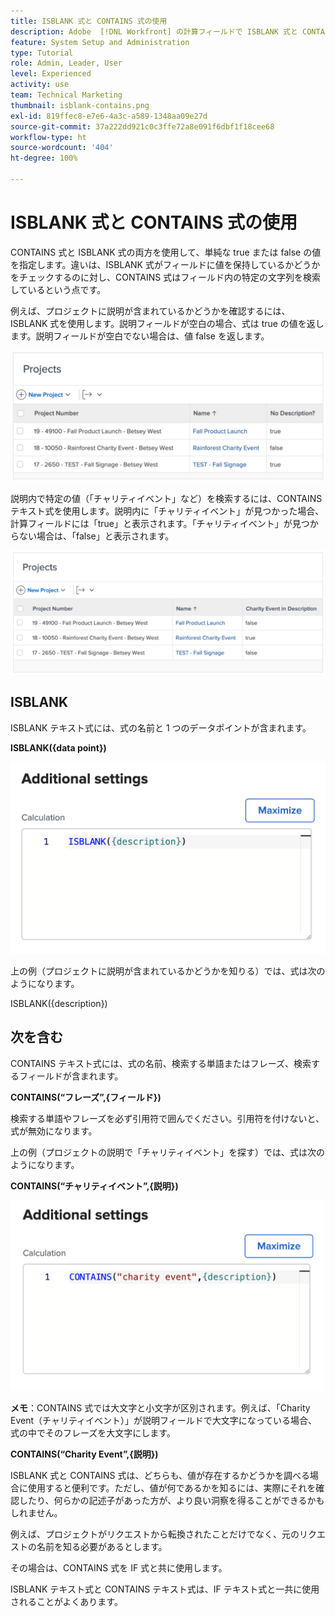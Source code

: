 ```yaml
---
title: ISBLANK 式と CONTAINS 式の使用
description: Adobe  [!DNL Workfront] の計算フィールドで ISBLANK 式と CONTAINS 式を使用および作成する方法を説明します。
feature: System Setup and Administration
type: Tutorial
role: Admin, Leader, User
level: Experienced
activity: use
team: Technical Marketing
thumbnail: isblank-contains.png
exl-id: 819ffec8-e7e6-4a3c-a589-1348aa09e27d
source-git-commit: 37a222dd921c0c3ffe72a8e091f6dbf1f18cee68
workflow-type: ht
source-wordcount: '404'
ht-degree: 100%

---
```


# ISBLANK 式と CONTAINS 式の使用

CONTAINS 式と ISBLANK 式の両方を使用して、単純な true または false の値を指定します。違いは、ISBLANK 式がフィールドに値を保持しているかどうかをチェックするのに対し、CONTAINS 式はフィールド内の特定の文字列を検索しているという点です。

例えば、プロジェクトに説明が含まれているかどうかを確認するには、ISBLANK 式を使用します。説明フィールドが空白の場合、式は true の値を返します。説明フィールドが空白でない場合は、値 false を返します。

![ワークロードバランサーと稼働率レポート](assets/isblank01.png)

説明内で特定の値（「チャリティイベント」など）を検索するには、CONTAINS テキスト式を使用します。説明内に「チャリティイベント」が見つかった場合、計算フィールドには「true」と表示されます。「チャリティイベント」が見つからない場合は、「false」と表示されます。

![ワークロードバランサーと稼働率レポート](assets/isblank02.png)

## ISBLANK

ISBLANK テキスト式には、式の名前と 1 つのデータポイントが含まれます。

**ISBLANK({data point})**

![ワークロードバランサーと稼働率レポート](assets/isblank03.png)

上の例（プロジェクトに説明が含まれているかどうかを知りる）では、式は次のようになります。

ISBLANK({description})

## 次を含む

CONTAINS テキスト式には、式の名前、検索する単語またはフレーズ、検索するフィールドが含まれます。

**CONTAINS(“フレーズ”,{フィールド})**

検索する単語やフレーズを必ず引用符で囲んでください。引用符を付けないと、式が無効になります。

上の例（プロジェクトの説明で「チャリティイベント」を探す）では、式は次のようになります。

**CONTAINS(“チャリティイベント”,{説明})**

![ワークロードバランサーと稼働率レポート](assets/isblank04.png)

**メモ**：CONTAINS 式では大文字と小文字が区別されます。例えば、「Charity Event（チャリティイベント）」が説明フィールドで大文字になっている場合、式の中でそのフレーズを大文字にします。

**CONTAINS(“Charity Event”,{説明})**

ISBLANK 式と CONTAINS 式は、どちらも、値が存在するかどうかを調べる場合に使用すると便利です。ただし、値が何であるかを知るには、実際にそれを確認したり、何らかの記述子があった方が、より良い洞察を得ることができるかもしれません。

例えば、プロジェクトがリクエストから転換されたことだけでなく、元のリクエストの名前を知る必要があるとします。

その場合は、CONTAINS 式を IF 式と共に使用します。

ISBLANK テキスト式と CONTAINS テキスト式は、IF テキスト式と一共に使用されることがよくあります。
